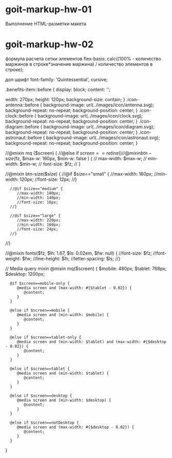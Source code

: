 # goit-markup-hw-01

Выполнение HTML-разметки макета

# goit-markup-hw-02

формула расчета сетки элементов
flex-basis: calc((100% - количество маржинов в строке\*значение маржина) / количество элементов в строке);

доп шрифт
font-family: 'Quintessential', cursive;

.benefits-item::before {
display: block;
content: '';

width: 270px;
height: 120px;
background-size: contain;
}
.icon-antennа::before {
background-image: url(../images/icon/antenna.svg);
background-repeat: no-repeat;
background-position: center;
}
.icon-clock::before {
background-image: url(../images/icon/clock.svg);
background-repeat: no-repeat;
background-position: center;
}
.icon-diagram::before {
background-image: url(../images/icon/diagram.svg);
background-repeat: no-repeat;
background-position: center;
}
.icon-astronaut::before {
background-image: url(../images/icon/astronaut.svg);
background-repeat: no-repeat;
background-position: center;
}

//@mixin mq ($screen) {
   //@else if $screen == retina () 
   // @mixin btn-size($fz, $max-w: 160px, $min-w: false ) {
// max-width: $max-w;
// min-width: $min-w;
// font-size: $fz;
// }

//@mixin btn-size($size) {
//@if $size=="small" {
//max-width: 160px;
//min-width: 120px;
//font-size: 12px;
//}

      //@if $size=="medium" {
         //max-width: 180px;
         //min-width: 140px;
         //font-size: 16px;
      //}

      //@if $size=="large" {
         //max-width: 220px;
         //min-width: 160px;
         //font-size: 24px;
      //}

//}

//@mixin fonts($fz, $lh: 1.67, $ls: 0.02em, $fw: null) {
//font-size: $fz;
//font-weight: $fw;
//line-height: $lh;
//letter-spacing: $ls;
//}

// Media query mixin
@mixin mq($screen) {
$mobile: 480px;
$tablet: 768px;
$desktop: 1200px;

      @if $screen==mobile-only {
         @media screen and (max-width: #{$tablet - 0.02}) {
            @content;
         }
      }

      @else if $screen==mobile {
         @media screen and (min-width: $mobile) {
            @content;
         }
      }

      @else if $screen==tablet-only {
         @media screen and (min-width: $tablet) and (max-width: #{$desktop - 0.02}) {
            @content;
         }
      }

      @else if $screen==tablet {
         @media screen and (min-width: $tablet) {
            @content;
         }
      }

      @else if $screen==desktop {
         @media screen and (min-width: $desktop) {
            @content;
         }
      }

      @else if $screen==notDesktop {
         @media screen and (max-width: #{$desktop - 0.02}) {
            @content;
         }
      }

}

